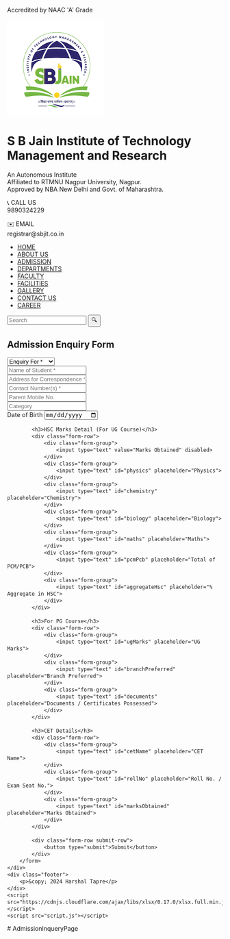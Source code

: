 
<!DOCTYPE html>
<html lang="en">

<head>
    <meta charset="UTF-8">
    <meta name="viewport" content="width=device-width, initial-scale=1.0">
    <title>Admission Enquiry Form</title>
    <link rel="stylesheet" href="styles.css">
</head>

<body>
    <!--Header-->
    <div class="header">
        <div class="top-bar">
            <p>Accredited by NAAC 'A' Grade</p>
        </div>
        <div class="main-header">
            <img src="logo.png" alt="Institute Logo" class="logo">
            <div class="header-info">
                <h1>S B Jain Institute of Technology Management and Research</h1>
                <p>An Autonomous Institute<br> Affiliated to RTMNU Nagpur University, Nagpur.<br> Approved by NBA New Delhi and Govt. of Maharashtra.</p>
            </div>
            <div class="contact-info">
                <p><span class="icon">📞</span> CALL US <br>9890324229</p>
                <p><span class="icon">✉️</span> EMAIL <br>registrar@sbjit.co.in</p>
            </div>
        </div>
        <div class="navbar">
            <ul>
                <li><a href="#">HOME</a></li>
                <li><a href="#">ABOUT US</a></li>
                <li><a href="#">ADMISSION</a></li>
                <li><a href="https://harshaltapre.github.io/SBJIT_ETC/">DEPARTMENTS</a></li>
                <li><a href="#">FACULTY</a></li>
                <li><a href="#">FACILITIES</a></li>
                <li><a href="#">GALLERY</a></li>
                <li><a href="#">CONTACT US</a></li>
                <li><a href="#">CAREER</a></li>
            </ul>
            <div class="search-bar">
                <input type="text" placeholder="Search">
                <button>🔍</button>
            </div>
        </div>
    </div>
    <!--   Header end  Here -->
    <div class="container">
        <h2>Admission Enquiry Form</h2>
        <form id="enquiryForm" action="" method="post">
            <div class="form-row">
                <div class="form-group">
                    <select id="enquiryFor" required>
                        <option value="">Enquiry For *</option>
                        <option value="UG">Undergraduate</option>
                        <option value="PG">Postgraduate</option>
                        <option value="PhD">PhD</option>
                    </select>
                </div>
                <div class="form-group">
                    <input type="text" id="studentName" placeholder="Name of Student *" required>
                </div>
                <div class="form-group">
                    <input type="text" id="address" placeholder="Address for Correspondence *" required>
                </div>
            </div>
            <div class="form-row">
                <div class="form-group">
                    <input type="text" id="contactNumber" placeholder="Contact Number(s) *" required>
                </div>
                <div class="form-group">
                    <input type="text" id="parentMobile" placeholder="Parent Mobile No.">
                </div>
                <div class="form-group">
                    <input type="text" id="category" placeholder="Category">
                </div>
            </div>
            <div class="form-row">
                <div class="form-group">
                    <label for="DOB"> Date of Birth</label>
                    <input type="date" id="dob" placeholder="Date of Birth (DD/MM/YYYY) *" required>
                </div>
            </div>

            <h3>HSC Marks Detail (For UG Course)</h3>
            <div class="form-row">
                <div class="form-group">
                    <input type="text" value="Marks Obtained" disabled>
                </div>
                <div class="form-group">
                    <input type="text" id="physics" placeholder="Physics">
                </div>
                <div class="form-group">
                    <input type="text" id="chemistry" placeholder="Chemistry">
                </div>
                <div class="form-group">
                    <input type="text" id="biology" placeholder="Biology">
                </div>
                <div class="form-group">
                    <input type="text" id="maths" placeholder="Maths">
                </div>
                <div class="form-group">
                    <input type="text" id="pcmPcb" placeholder="Total of PCM/PCB">
                </div>
                <div class="form-group">
                    <input type="text" id="aggregateHsc" placeholder="% Aggregate in HSC">
                </div>
            </div>

            <h3>For PG Course</h3>
            <div class="form-row">
                <div class="form-group">
                    <input type="text" id="ugMarks" placeholder="UG Marks">
                </div>
                <div class="form-group">
                    <input type="text" id="branchPreferred" placeholder="Branch Preferred">
                </div>
                <div class="form-group">
                    <input type="text" id="documents" placeholder="Documents / Certificates Possessed">
                </div>
            </div>

            <h3>CET Details</h3>
            <div class="form-row">
                <div class="form-group">
                    <input type="text" id="cetName" placeholder="CET Name">
                </div>
                <div class="form-group">
                    <input type="text" id="rollNo" placeholder="Roll No. / Exam Seat No.">
                </div>
                <div class="form-group">
                    <input type="text" id="marksObtained" placeholder="Marks Obtained">
                </div>
            </div>

            <div class="form-row submit-row">
                <button type="submit">Submit</button>
            </div>
        </form>
    </div>
    <div class="footer">
        <p>&copy; 2024 Harshal Tapre</p>
    </div>
    <script src="https://cdnjs.cloudflare.com/ajax/libs/xlsx/0.17.0/xlsx.full.min.js"></script>
    <script src="script.js"></script>

</body>

</html>
# AdmissionInqueryPage
